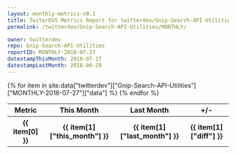 ```yaml
---
layout: monthly-metrics-v0.1
title: TwiterOSS Metrics Report for twitterdev/Gnip-Search-API-Utilities | MONTHLY-2018-07-27 | 2018-07-27
permalink: /twitterdev/Gnip-Search-API-Utilities/MONTHLY/

owner: twitterdev
repo: Gnip-Search-API-Utilities
reportID: MONTHLY-2018-07-27
datestampThisMonth: 2018-07-27
datestampLastMonth: 2018-06-29
---
```


<table style="width: 100%">
    <tr>
        <th>Metric</th>
        <th>This Month</th>
        <th>Last Month</th>
        <th>+/-</th>
    </tr>
    {% for item in site.data["twitterdev"]["Gnip-Search-API-Utilities"]["MONTHLY-2018-07-27"]["data"] %}
    <tr>
        <th>{{ item[0] }}</th>
        <th>{{ item[1]["this_month"] }}</th>
        <th>{{ item[1]["last_month"] }}</th>
        <th>{{ item[1]["diff"] }}</th>
    </tr>
    {% endfor %}
</table>

